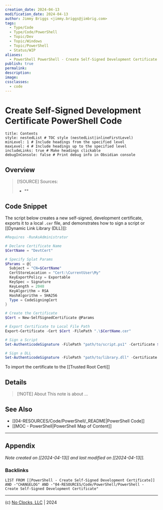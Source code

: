 ```yaml
---
creation_date: 2024-04-13
modification_date: 2024-04-13
author: Jimmy Briggs <jimmy.briggs@jimbrig.com>
tags:
  - Type/Code
  - Type/Code/PowerShell
  - Topic/Dev
  - Topic/Windows
  - Topic/PowerShell
  - Status/WIP
aliases:
  - PowerShell PowerShell - Create Self-Signed Development Certificate Code
publish: true
permalink:
description:
image:
cssclasses:
  - code
---
```


# Create Self-Signed Development Certificate PowerShell Code

```table-of-contents
title: Contents 
style: nestedList # TOC style (nestedList|inlineFirstLevel)
minLevel: 1 # Include headings from the specified level
maxLevel: 4 # Include headings up to the specified level
includeLinks: true # Make headings clickable
debugInConsole: false # Print debug info in Obsidian console
```

## Overview

> [!SOURCE] Sources:
> - **

## Code Snippet

The script below creates a new self-signed, development certificate, exports it to a local `.cer` file, and demonstrates how to sign a script or [[Dynamic Link Library (DLL)]]:

```powershell
#Requires -RunAsAdministrator

# Declare Certificate Name
$CertName = "DevtCert"

# Specify Splat Params
$Params = @{
  Subject = "CN=$CertName"
  CertStoreLocation = "Cert:\CurrentUser\My"
  KeyExportPolicy = Exportable
  KeySpec = Signature
  KeyLength = 2048
  KeyAlgorithm = RSA
  HashAlgorithm = SHA256
  Type = CodeSigningCert
}

# Create the Certificate
$Cert = New-SelfSignedCertificate @Params

# Export Certificate to Local File Path
Export-Certificate -Cert $Cert -FilePath ".\$CertName.cer"

# Sign a Script
Set-AuthenticodeSignature -FilePath "path/to/script.ps1" -Certificate $Cert

# Sign a DLL
Set-AuthenticodeSignature -FilePath "path/to/library.dll" -Certificate $cert
```

To import the certificate to the [[Trusted Root Certi]]

## Details

> [!NOTE] About
> This note is about ...

## See Also

- [[04-RESOURCES/Code/PowerShell/_README|PowerShell Code]]
- [[MOC - PowerShell|PowerShell Map of Content]]

***

## Appendix

*Note created on [[2024-04-13]] and last modified on [[2024-04-13]].*

### Backlinks

```dataview
LIST FROM [[PowerShell - Create Self-Signed Development Certificate]] AND -"CHANGELOG" AND -"04-RESOURCES/Code/PowerShell/PowerShell - Create Self-Signed Development Certificate"
```

***

(c) [No Clocks, LLC](https://github.com/noclocks) | 2024